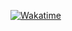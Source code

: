 
[![Wakatime](https://wakatime.com/badge/github/thnhan2/thnhan2.svg)](https://wakatime.com/badge/github/thnhan2/thnhan2.svg)
